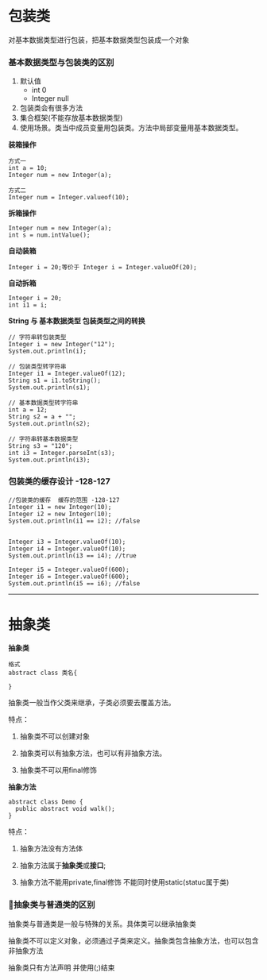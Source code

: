 # 包装类

对基本数据类型进行包装，把基本数据类型包装成一个对象

### 基本数据类型与包装类的区别
1. 默认值
   -  int 0
   - Integer null
2. 包装类会有很多方法
3. 集合框架(不能存放基本数据类型)
4. 使用场景。类当中成员变量用包装类。方法中局部变量用基本数据类型。



**装箱操作**
```
方式一
int a = 10;
Integer num = new Integer(a);

方式二
Integer num = Integer.valueof(10);
```

**拆箱操作**
```
Integer num = new Integer(a);
int s = num.intValue();
```
**自动装箱**
```
Integer i = 20;等价于 Integer i = Integer.valueOf(20);
```
**自动拆箱**
```
Integer i = 20;
int i1 = i;
```
**String 与 基本数据类型 包装类型之间的转换**
```
// 字符串转包装类型
Integer i = new Integer("12");
System.out.println(i);

// 包装类型转字符串
Integer i1 = Integer.valueOf(12);
String s1 = i1.toString();
System.out.println(s1);

// 基本数据类型转字符串
int a = 12;
String s2 = a + "";
System.out.println(s2);

// 字符串转基本数据类型
String s3 = "120";
int i3 = Integer.parseInt(s3);
System.out.println(i3);
```
### 包装类的缓存设计 -128-127
```
//包装类的缓存  缓存的范围 -128-127
Integer i1 = new Integer(10);
Integer i2 = new Integer(10);
System.out.println(i1 == i2); //false


Integer i3 = Integer.valueOf(10);
Integer i4 = Integer.valueOf(10);
System.out.println(i3 == i4); //true

Integer i5 = Integer.valueOf(600);
Integer i6 = Integer.valueOf(600);
System.out.println(i5 == i6); //false
```

---

# 抽象类

**抽象类**
```
格式
abstract class 类名{

}
```
抽象类一般当作父类来继承，子类必须要去覆盖方法。

特点：

  1. 抽象类不可以创建对象

  2. 抽象类可以有抽象方法，也可以有非抽象方法。

  3. 抽象类不可以用final修饰


**抽象方法**
```
abstract class Demo {
  public abstract void walk();
}
```
特点：

  1. 抽象方法没有方法体

  2. 抽象方法属于**抽象类**或**接口**;

  3. 抽象方法不能用private,final修饰 不能同时使用static(statuc属于类)

### 🤔抽象类与普通类的区别

抽象类与普通类是一般与特殊的关系。具体类可以继承抽象类

抽象类不可以定义对象，必须通过子类来定义。抽象类包含抽象方法，也可以包含非抽象方法

抽象类只有方法声明 并使用(;)结束
